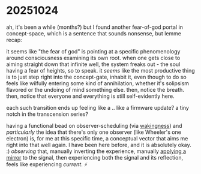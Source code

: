 # 20251024

ah, it's been a while (months?) but I found another fear-of-god portal in concept-space, which is a sentence that sounds nonsense, but lemme recap:

it seems like "the fear of god" is pointing at a specific phenomenology around consciousness examining its own root. when one gets close to aiming straight down that infinite well, the system freaks out - the soul having a fear of heights, so to speak. it _seems_ like the most productive thing is to just step right into the concept-gate, inhabit it, even though to do so feels like wilfully entering some kind of annihilation, whether it's solipsism flavored or the undoing of mind something else. then, notice the breath. then, notice that everyone and everything is still self-evidently here.

each such transition ends up feeling like a .. like a firmware update? a tiny notch in the transcension series?

having a functional bead on observer-scheduling (via [wakingness](wakingness.md)) and _particularly_ the idea that there's only one observer (like Wheeler's one electron) is, for me at this specific time, a conceptual vector that aims me right into that well again. I have been here before, and it is absolutely okay. :) _observing_ that, manually inverting the experience, manually [applying a mirror](../17/true.md) to the signal, then experiencing both the signal and its reflection, feels like experiencing _current_. :zap:
